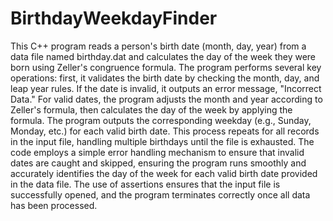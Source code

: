 # BirthdayWeekdayFinder 

This C++ program reads a person's birth date (month, day, year) from a data file named birthday.dat and calculates the day of the week they were born using Zeller's congruence formula. The program performs several key operations: first, it validates the birth date by checking the month, day, and leap year rules. If the date is invalid, it outputs an error message, "Incorrect Data." For valid dates, the program adjusts the month and year according to Zeller's formula, then calculates the day of the week by applying the formula. The program outputs the corresponding weekday (e.g., Sunday, Monday, etc.) for each valid birth date. This process repeats for all records in the input file, handling multiple birthdays until the file is exhausted. The code employs a simple error handling mechanism to ensure that invalid dates are caught and skipped, ensuring the program runs smoothly and accurately identifies the day of the week for each valid birth date provided in the data file. The use of assertions ensures that the input file is successfully opened, and the program terminates correctly once all data has been processed.
